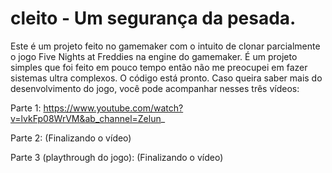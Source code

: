 # cleito - Um segurança da pesada.

Este é um projeto feito no gamemaker com o intuito de clonar parcialmente o jogo Five Nights at Freddies na engine do gamemaker. É um projeto simples que foi feito em pouco tempo então não me preocupei em fazer sistemas ultra complexos. O código está pronto. Caso queira saber mais do desenvolvimento do jogo, você pode acompanhar nesses três vídeos:

Parte 1:
https://www.youtube.com/watch?v=lvkFp08WrVM&ab_channel=Zelun_

Parte 2:
(Finalizando o vídeo)

Parte 3 (playthrough do jogo):
(Finalizando o vídeo)
